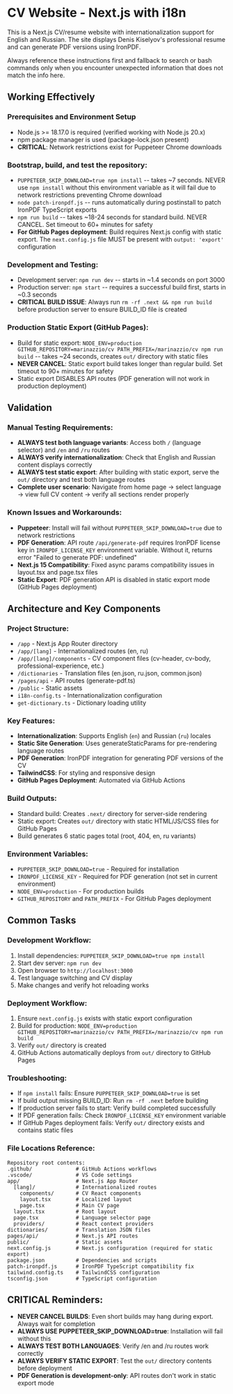 # CV Website - Next.js with i18n

This is a Next.js CV/resume website with internationalization support for English and Russian. The site displays Denis Kiselyov's professional resume and can generate PDF versions using IronPDF.

Always reference these instructions first and fallback to search or bash commands only when you encounter unexpected information that does not match the info here.

## Working Effectively

### Prerequisites and Environment Setup
- Node.js >= 18.17.0 is required (verified working with Node.js 20.x)
- npm package manager is used (package-lock.json present)
- **CRITICAL**: Network restrictions exist for Puppeteer Chrome downloads

### Bootstrap, build, and test the repository:
- `PUPPETEER_SKIP_DOWNLOAD=true npm install` -- takes ~7 seconds. NEVER use `npm install` without this environment variable as it will fail due to network restrictions preventing Chrome download
- `node patch-ironpdf.js` -- runs automatically during postinstall to patch IronPDF TypeScript exports
- `npm run build` -- takes ~18-24 seconds for standard build. NEVER CANCEL. Set timeout to 60+ minutes for safety
- **For GitHub Pages deployment**: Build requires Next.js config with static export. The `next.config.js` file MUST be present with `output: 'export'` configuration

### Development and Testing:
- Development server: `npm run dev` -- starts in ~1.4 seconds on port 3000
- Production server: `npm start` -- requires a successful build first, starts in ~0.3 seconds
- **CRITICAL BUILD ISSUE**: Always run `rm -rf .next && npm run build` before production server to ensure BUILD_ID file is created

### Production Static Export (GitHub Pages):
- Build for static export: `NODE_ENV=production GITHUB_REPOSITORY=marinazzio/cv PATH_PREFIX=/marinazzio/cv npm run build` -- takes ~24 seconds, creates `out/` directory with static files
- **NEVER CANCEL**: Static export build takes longer than regular build. Set timeout to 90+ minutes for safety
- Static export DISABLES API routes (PDF generation will not work in production deployment)

## Validation

### Manual Testing Requirements:
- **ALWAYS test both language variants**: Access both `/` (language selector) and `/en` and `/ru` routes
- **ALWAYS verify internationalization**: Check that English and Russian content displays correctly
- **ALWAYS test static export**: After building with static export, serve the `out/` directory and test both language routes
- **Complete user scenario**: Navigate from home page → select language → view full CV content → verify all sections render properly

### Known Issues and Workarounds:
- **Puppeteer**: Install will fail without `PUPPETEER_SKIP_DOWNLOAD=true` due to network restrictions
- **PDF Generation**: API route `/api/generate-pdf` requires IronPDF license key in `IRONPDF_LICENSE_KEY` environment variable. Without it, returns error "Failed to generate PDF: undefined"
- **Next.js 15 Compatibility**: Fixed async params compatibility issues in layout.tsx and page.tsx files
- **Static Export**: PDF generation API is disabled in static export mode (GitHub Pages deployment)

## Architecture and Key Components

### Project Structure:
- `/app` - Next.js App Router directory
- `/app/[lang]` - Internationalized routes (en, ru)
- `/app/[lang]/components` - CV component files (cv-header, cv-body, professional-experience, etc.)
- `/dictionaries` - Translation files (en.json, ru.json, common.json)
- `/pages/api` - API routes (generate-pdf.ts)
- `/public` - Static assets
- `i18n-config.ts` - Internationalization configuration
- `get-dictionary.ts` - Dictionary loading utility

### Key Features:
- **Internationalization**: Supports English (`en`) and Russian (`ru`) locales
- **Static Site Generation**: Uses generateStaticParams for pre-rendering language routes  
- **PDF Generation**: IronPDF integration for generating PDF versions of the CV
- **TailwindCSS**: For styling and responsive design
- **GitHub Pages Deployment**: Automated via GitHub Actions

### Build Outputs:
- Standard build: Creates `.next/` directory for server-side rendering
- Static export: Creates `out/` directory with static HTML/JS/CSS files for GitHub Pages
- Build generates 6 static pages total (root, 404, en, ru variants)

### Environment Variables:
- `PUPPETEER_SKIP_DOWNLOAD=true` - Required for installation
- `IRONPDF_LICENSE_KEY` - Required for PDF generation (not set in current environment)
- `NODE_ENV=production` - For production builds
- `GITHUB_REPOSITORY` and `PATH_PREFIX` - For GitHub Pages deployment

## Common Tasks

### Development Workflow:
1. Install dependencies: `PUPPETEER_SKIP_DOWNLOAD=true npm install`
2. Start dev server: `npm run dev`
3. Open browser to `http://localhost:3000`
4. Test language switching and CV display
5. Make changes and verify hot reloading works

### Deployment Workflow:
1. Ensure `next.config.js` exists with static export configuration
2. Build for production: `NODE_ENV=production GITHUB_REPOSITORY=marinazzio/cv PATH_PREFIX=/marinazzio/cv npm run build`
3. Verify `out/` directory is created
4. GitHub Actions automatically deploys from `out/` directory to GitHub Pages

### Troubleshooting:
- If `npm install` fails: Ensure `PUPPETEER_SKIP_DOWNLOAD=true` is set
- If build output missing BUILD_ID: Run `rm -rf .next` before building
- If production server fails to start: Verify build completed successfully
- If PDF generation fails: Check `IRONPDF_LICENSE_KEY` environment variable
- If GitHub Pages deployment fails: Verify `out/` directory exists and contains static files

### File Locations Reference:
```
Repository root contents:
.github/              # GitHub Actions workflows
.vscode/              # VS Code settings  
app/                  # Next.js App Router
  [lang]/             # Internationalized routes
    components/       # CV React components
    layout.tsx        # Localized layout
    page.tsx          # Main CV page
  layout.tsx          # Root layout
  page.tsx            # Language selector page
  providers/          # React context providers
dictionaries/         # Translation JSON files
pages/api/            # Next.js API routes
public/               # Static assets
next.config.js        # Next.js configuration (required for static export)
package.json          # Dependencies and scripts
patch-ironpdf.js      # IronPDF TypeScript compatibility fix
tailwind.config.ts    # TailwindCSS configuration
tsconfig.json         # TypeScript configuration
```

## CRITICAL Reminders:
- **NEVER CANCEL BUILDS**: Even short builds may hang during export. Always wait for completion
- **ALWAYS USE PUPPETEER_SKIP_DOWNLOAD=true**: Installation will fail without this
- **ALWAYS TEST BOTH LANGUAGES**: Verify /en and /ru routes work correctly  
- **ALWAYS VERIFY STATIC EXPORT**: Test the `out/` directory contents before deployment
- **PDF Generation is development-only**: API routes don't work in static export mode